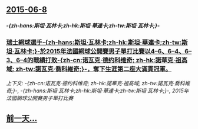 ## [2015-06-8](/news/2015/06/8/index.md)

##### -{zh-hans:斯坦·瓦林卡;zh-hk:斯坦·華連卡;zh-tw:斯坦·瓦林卡;}-
### [瑞士網球選手-{zh-hans:斯坦·瓦林卡;zh-hk:斯坦·華連卡;zh-tw:斯坦·瓦林卡;}-於2015年法國網球公開賽男子單打比賽以4–6、6–4、6–3、6–4的戰績打敗-{zh-cn:诺瓦克·德约科维奇; zh-hk:諾華克·祖高域; zh-tw:諾瓦克·喬科維奇;}-，奪下生涯第二座大滿貫冠軍。](/news/2015/06/8/瑞士網球選手-zh-hans-斯坦-瓦林卡-zh-hk-斯坦-華連卡-zh-tw-斯坦-瓦林卡-於2015年法國網.md)
_上下文: -{zh-cn:诺瓦克·德约科维奇; zh-hk:諾華克·祖高域; zh-tw:諾瓦克·喬科維奇;}-, -{zh-hans:斯坦·瓦林卡;zh-hk:斯坦·華連卡;zh-tw:斯坦·瓦林卡;}-, 2015年法國網球公開賽男子單打比賽_

## [前一天...](/news/2015/06/7/index.md)

